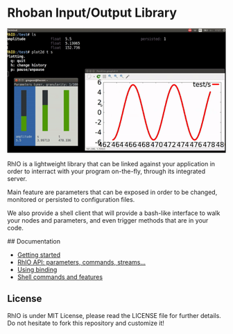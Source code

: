 # Rhoban Input/Output Library

![RhIO](rhio.gif)

RhIO is a lightweight library that can be linked against your application
in order to interract with your program on-the-fly, through its integrated server.

Main feature are parameters that can be exposed in order to be changed, monitored
or persisted to configuration files. 

We also provide a shell client that will provide a bash-like interface to walk
your nodes and parameters, and even trigger methods that are in your code.

## Documentation

* [Getting started](/Docs/getting_started.md)
* [RhIO API: parameters, commands, streams...](/Docs/api.md)
* [Using binding](/Docs/binding.md)
* [Shell commands and features](/Docs/shell.md)

## License

RhIO is under MIT License, please read the LICENSE file for further details.
Do not hesitate to fork this repository and customize it!
